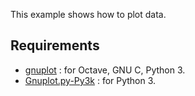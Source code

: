 This example shows how to plot data.

## Requirements

* [gnuplot] : for Octave, GNU C, Python 3.
* [Gnuplot.py-Py3k] : for Python 3.

[gnuplot]:http://www.gnuplot.info/index.html
[Gnuplot.py-Py3k]:https://github.com/oblalex/gnuplot.py-py3k
